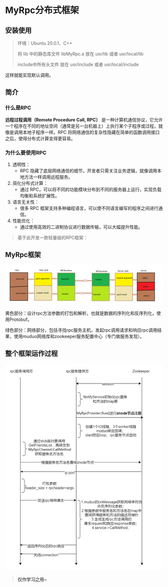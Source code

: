 # MyRpc分布式框架

## 安装使用

> 环境：Ubuntu 20.0.1、C++
>
> 将 lib 中的静态库文件 libMyRpc.a  放在 usr/lib  或者 usr/local/lib
>
>  include中所有头文件 放在 usr/include 或者 usr/local/include

这样就能实现默认调用。

## 简介

### 什么是RPC

**远程过程调用（Remote Procedure Call, RPC）** 是一种计算机通信协议，它允许一个程序在不同的地址空间（通常是另一台机器上）上执行某个子程序或过程，就像是调用本地子程序一样。RPC 将网络通信的复杂性隐藏在简单的函数调用接口之后，使得分布式计算变得更容易。

### 为什么要使用RPC

1. 透明性：
	- RPC 隐藏了底层网络通信的细节，开发者只需关注业务逻辑，就像调用本地方法一样调用远程服务。
2. 简化分布式计算：
	- 通过 RPC，可以将不同的功能模块分布到不同的服务器上运行，实现负载均衡和系统扩展性。
3. 语言无关性：
	- 很多 RPC 框架支持多种编程语言，可以使不同语言编写的程序之间进行通信。
4. 性能优化：
	- 通过使用高效的二进制协议进行数据传输，可以大幅提升性能。

> 基于此开发一款轻量级的RPC框架：

## MyRpc框架

![image-20240805202945851](https://github.com/Ye2273/MyRpc/blob/master/png/image-20240805202945851.png)

黄色部分：设计rpc方法参数的打包和解析，也就是数据的序列化和反序列化，使用Protobuf。

绿色部分：网络部分，包括寻找rpc服务主机，发起rpc调用请求和响应rpc调用结果，使用muduo网络库和zookeeper服务配置中心（专门做服务发现）。



## 整个框架运作过程

<img src="https://github.com/Ye2273/MyRpc/blob/master/png/image-20240805203909945.png" alt="image-20240805203909945" style="zoom: 80%;" />

> **仅作学习之用~**
